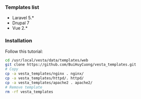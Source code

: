 ### Templates list

* Laravel 5.*
* Drupal 7
* Vue 2.*
### Installation
Follow this tutorial:

```sh
cd /usr/local/vesta/data/templates/web
git clone https://github.com/BuiHuyCuong/vesta_templates.git
# Copy
cp -a vesta_templates/nginx . nginx/
cp -a vesta_templates/httpd/. httpd/
cp -a vesta_templates/apache2 . apache2/
# Remove template
rm -rf vesta_templates
```
